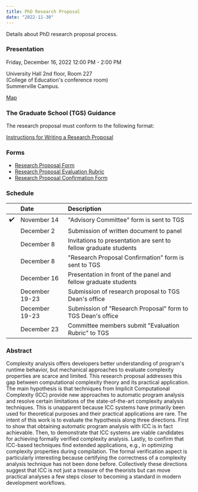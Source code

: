 ```yaml
---
title: PhD Research Proposal
date: "2022-11-30"
---
```


Details about PhD research proposal process.

### Presentation

Friday, December 16, 2022 12:00 PM - 2:00 PM

University Hall 2nd floor, Room 227  
(College of Education's conference room)  
Summerville Campus.

<a href="https://map.concept3d.com/?id=824#!m/268018"
target='blank'>Map</a>

### The Graduate School (TGS) Guidance

The research proposal must conform to the following format:

[Instructions for Writing a Research Proposal](https://www.augusta.edu/gradschool/documents/writingaresearchproposal.pdf)

### Forms

- [Research Proposal Form](https://www.augusta.edu/gradschool/documents/research-proposal-form-phd.pdf)
- [Research Proposal Evaluation Rubric](https://www.augusta.edu/gradschool/documents/2018-research-proposal-rubric.pdf)
- [Research Proposal Confirmation Form](https://www.augusta.edu/gradschool/documents/research_proposal_confirmation_form.docx)

### Schedule

|     | Date           | Description                                                      |
|-----|:---------------|:-----------------------------------------------------------------|
| ✔️  | November 14    | "Advisory Committee" form is sent to TGS                         |
|     | December 2     | Submission of written document to panel                          |
|     | December 8     | Invitations to presentation are sent to fellow graduate students |
|     | December 8     | "Research Proposal Confirmation" form is sent to TGS             |
|     | December 16    | Presentation in front of the panel and fellow graduate students  |
|     | December 19-23 | Submission of research proposal to TGS Dean's office             |
|     | December 19-23 | Submission of "Research Proposal" form to TGS Dean's office      |
|     | December 23    | Committee members submit "Evaluation Rubric" to TGS              | 

### Abstract

Complexity analysis offers developers better understanding of program's runtime behavior, but mechanical approaches to evaluate complexity properties are scarce and limited. This research proposal addresses this gap between computational complexity theory and its practical application. The main hypothesis is that techniques from Implicit Computational Complexity (ICC) provide new approaches to automatic program analysis and resolve certain limitations of the state-of-the-art complexity analysis techniques. This is unapparent because ICC systems have primarily been used for theoretical purposes and their practical applications are rare. The intent of this work is to evaluate the hypothesis along three directions. First to show that obtaining automatic program analysis with ICC is in fact achievable. Then, to demonstrate that ICC systems are viable candidates for achieving formally verified complexity analysis. Lastly, to confirm that ICC-based techniques find extended applications, e.g., in optimizing complexity properties during compilation. The formal verification aspect is particularly interesting because certifying the correctness of a complexity analysis technique has not been done before. Collectively these directions suggest that ICC is not just a treasure of the theorists but can move practical analyses a few steps closer to becoming a standard in modern development workflows.